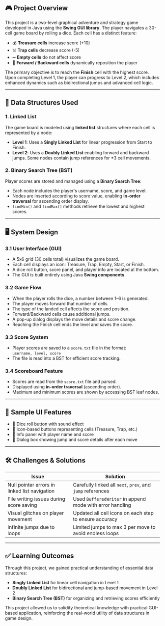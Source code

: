 ## 🎮 Project Overview

This project is a two-level graphical adventure and strategy game developed in Java using the **Swing GUI library**. The player navigates a 30-cell game board by rolling a dice. Each cell has a distinct feature:

- 💰 **Treasure cells** increase score (+10)
- ☠️ **Trap cells** decrease score (-5)
- ➖ **Empty cells** do not affect score
- 🔁 **Forward / Backward cells** dynamically reposition the player

The primary objective is to reach the **Finish** cell with the highest score. Upon completing Level 1, the player can progress to Level 2, which includes enhanced dynamics such as bidirectional jumps and advanced cell logic.

---

## 🧠 Data Structures Used

### 1. Linked List

The game board is modeled using **linked list** structures where each cell is represented by a node:

- **Level 1**: Uses a **Singly Linked List** for linear progression from Start to Finish.
- **Level 2**: Uses a **Doubly Linked List** enabling forward and backward jumps. Some nodes contain jump references for ±3 cell movements.

### 2. Binary Search Tree (BST)

Player scores are stored and managed using a **Binary Search Tree**:

- Each node includes the player's username, score, and game level.
- Nodes are inserted according to score value, enabling **in-order traversal** for ascending order display.
- `findMin()` and `findMax()` methods retrieve the lowest and highest scores.

---

## 🖥️ System Design

### 3.1 User Interface (GUI)

- A 5x6 grid (30 cells total) visualizes the game board.
- Each cell displays an icon: Treasure, Trap, Empty, Start, or Finish.
- A dice roll button, score panel, and player info are located at the bottom.
- The GUI is built entirely using Java **Swing components**.

### 3.2 Game Flow

- When the player rolls the dice, a number between 1–6 is generated.
- The player moves forward that number of cells.
- The type of the landed cell affects the score and position.
- Forward/Backward cells cause additional jumps.
- A pop-up dialog displays the move details and score change.
- Reaching the Finish cell ends the level and saves the score.

### 3.3 Score System

- Player scores are saved to a `score.txt` file in the format:  
  `username, level, score`
- The file is read into a BST for efficient score tracking.

### 3.4 Scoreboard Feature

- Scores are read from the `score.txt` file and parsed.
- Displayed using **in-order traversal** (ascending order).
- Maximum and minimum scores are shown by accessing BST leaf nodes.

---

## 🧪 Sample UI Features

- 🎲 Dice roll button with sound effect
- 🧩 Icon-based buttons representing cells (Treasure, Trap, etc.)
- 🧾 Info panel with player name and score
- 📌 Dialog box showing jump and score details after each move

---

## 🛠️ Challenges & Solutions

| Issue | Solution |
|-------|----------|
| Null pointer errors in linked list navigation | Carefully linked all `next`, `prev`, and `jump` references |
| File writing issues during score saving | Used `BufferedWriter` in append mode with error handling |
| Visual glitches on player movement | Updated all cell icons on each step to ensure accuracy |
| Infinite jumps due to loops | Limited jumps to max 3 per move to avoid endless loops |

---

## ✅ Learning Outcomes

Through this project, we gained practical understanding of essential data structures:

- **Singly Linked List** for linear cell navigation in Level 1  
- **Doubly Linked List** for bidirectional and jump-based movement in Level 2  
- **Binary Search Tree (BST)** for organizing and retrieving scores efficiently

This project allowed us to solidify theoretical knowledge with practical GUI-based application, reinforcing the real-world utility of data structures in game design.
